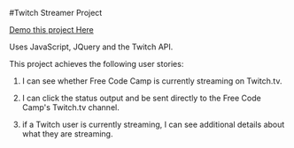 #Twitch Streamer Project

[Demo this project Here](https://codepen.io/stepup2stepout/pen/XeNKOj)

Uses JavaScript, JQuery and the Twitch API.

This project achieves the following user stories:
1. I can see whether Free Code Camp is currently streaming on Twitch.tv.

2. I can click the status output and be sent directly to the Free Code Camp's Twitch.tv channel.

3. if a Twitch user is currently streaming, I can see additional details about what they are streaming.

 
